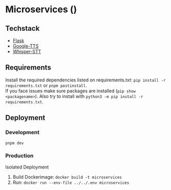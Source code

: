 # Microservices ()

## Techstack

- [Flask](https://flask.palletsprojects.com/en/2.3.x/)
- [Google-TTS](https://cloud.google.com/speech-to-text)
- [Whisper-STT](https://openai.com/research/whisper)

## Requirements

Install the required dependencies listed on requirements.txt: `pip install -r requirements.txt` or `pnpm postinstall`.<br>
If you face issues make sure packages are installed (`pip show <packagename>`). Also try to install with `python3 -m pip install -r requirements.txt`.

## Deployment

### Development

`pnpm dev`

### Production

Isolated Deployment

1. Build Dockerimage: `docker build -t microservices`
2. Run: `docker run --env-file ../../.env microservices`
